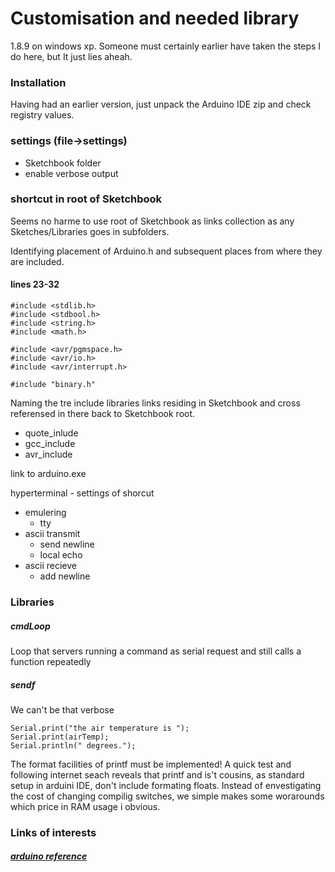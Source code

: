# Customisation and needed library

1.8.9 on windows xp. Someone must certainly earlier have taken the steps I do here, but It just lies aheah.

### Installation

Having had an earlier version, just unpack the Arduino IDE zip and check registry values.

### settings (file->settings)

- Sketchbook folder
- enable verbose output 

### shortcut in root of Sketchbook

Seems no harme to use root of Sketchbook as links collection as any Sketches/Libraries goes in subfolders.

Identifying placement of Arduino.h and subsequent places from where they are included.

#### lines 23-32

    #include <stdlib.h>
    #include <stdbool.h>
    #include <string.h>
    #include <math.h>
    
    #include <avr/pgmspace.h>
    #include <avr/io.h>
    #include <avr/interrupt.h>
    
    #include "binary.h"

Naming the tre include libraries links residing in Sketchbook and cross referensed in there back to Sketchbook root.

- quote_inlude
- gcc_include
- avr_include

link to arduino.exe

hyperterminal - settings of shorcut

- emulering
    - tty
- ascii transmit
    - send newline
    - local echo
- ascii recieve
    - add newline


### Libraries

##### cmdLoop

Loop that servers running a command as serial request and still calls a function repeatedly 

##### sendf

We can't be that verbose

    Serial.print("the air temperature is ");
    Serial.print(airTemp);
    Serial.println(" degrees.");

The format facilities of printf must be implemented! A quick test and following internet seach reveals that printf and is't cousins, as standard setup in arduini IDE, don't include formating floats.
Instead of envestigating the cost of changing compilig switches, we simple makes some worarounds which price in RAM usage i obvious.



### Links of interests

##### [arduino reference](https://www.arduino.cc/reference/en/)

